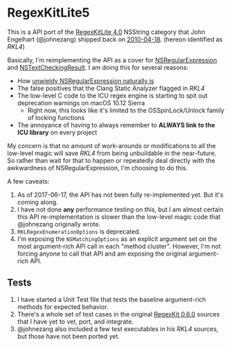 # RegexKitLite5

This is a API port of the [RegexKitLite 4.0](http://regexkit.sourceforge.net/#RegexKitLite) NSString category that John Engelhart (@johnezang) shipped back on [2010-04-18](http://regexkit.sourceforge.net/RegexKitLite/index.html#ReleaseInformation_40). (hereon identified as *RKL4*)

Basically, I'm reimplementing the API as a cover for [NSRegularExpression](https://developer.apple.com/documentation/foundation/nsregularexpression) and [NSTextCheckingResult](https://developer.apple.com/documentation/foundation/nstextcheckingresult). I am doing this for several reasons:

- How [unwieldy NSRegularExpression naturally is](http://nshipster.com/nsregularexpression/)
- The false positives that the Clang Static Analyzer flagged in *RKL4*
- The low-level C code to the ICU regex engine is starting to spit out deprecation warnings on macOS 10.12 Sierra
    - Right now, this looks like it's limited to the OSSpinLock/Unlock family of locking functions
- The annoyance of having to always remember to **ALWAYS link to the ICU library** on every project

My concern is that no amount of work-arounds or modifications to all the low-level magic will save *RKL4* from being unbuildable in the near-future. So rather than wait for that to happen or repeatedly deal directly with the awkwardness of NSRegularExpression, I'm choosing to do this.

A few caveats:

1. As of 2017-06-17, the API has not been fully re-implemented yet. But it's coming along.
2. I have not done **any** performance testing on this, but I am almost certain this API re-implementation is slower than the low-level magic code that @johnezang originally wrote.
3. `RKLRegexEnumerationOptions` is deprecated.
4. I'm exposing the `NSMatchingOptions` as an explicit argument set on the most argument-rich API call in each "method cluster". However, I'm not forcing anyone to call that API and am exposing the original argument-rich API.

## Tests

1. I have started a Unit Test file that tests the baseline argument-rich methods for expected behavior.
2. There's a whole set of test cases in the original [RegexKit 0.6.0](https://sourceforge.net/projects/regexkit/files/regexkit/RegexKit_0.6.0/) sources that I have yet to vet, port, and integrate.
3. @johnezang also included a few test executables in his *RKL4* sources, but those have not been ported yet.



